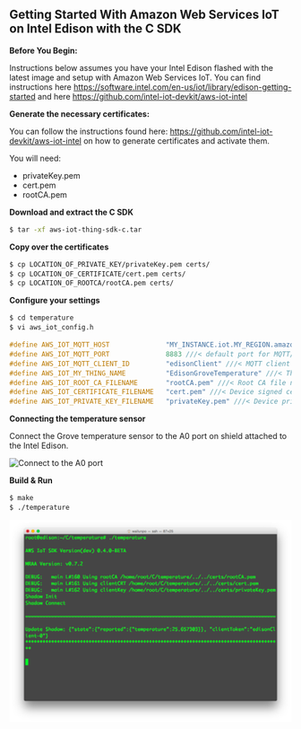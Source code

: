 ## Getting Started With Amazon Web Services IoT on Intel Edison with the C SDK

**Before You Begin:**

Instructions below assumes you have your Intel Edison flashed with the latest image and setup with Amazon Web Services IoT. You can find instructions here https://software.intel.com/en-us/iot/library/edison-getting-started and here https://github.com/intel-iot-devkit/aws-iot-intel

**Generate the necessary certificates:**

You can follow the instructions found here: https://github.com/intel-iot-devkit/aws-iot-intel on how to generate certificates and activate them.

You will need:
* privateKey.pem
* cert.pem
* rootCA.pem

**Download and extract the C SDK**
``` bash
$ tar -xf aws-iot-thing-sdk-c.tar
``` 

**Copy over the certificates**
``` bash
$ cp LOCATION_OF_PRIVATE_KEY/privateKey.pem certs/
$ cp LOCATION_OF_CERTIFICATE/cert.pem certs/
$ cp LOCATION_OF_ROOTCA/rootCA.pem certs/
``` 

**Configure your settings**
``` bash
$ cd temperature
$ vi aws_iot_config.h
```

```c
#define AWS_IOT_MQTT_HOST              "MY_INSTANCE.iot.MY_REGION.amazonaws.com" ///<Customer Specific Host
#define AWS_IOT_MQTT_PORT              8883 ///< default port for MQTT/S
#define AWS_IOT_MQTT_CLIENT_ID         "edisonClient" ///< MQTT client ID should be unique
#define AWS_IOT_MY_THING_NAME          "EdisonGroveTemperature" ///< Thing Name of the Shadow Thing
#define AWS_IOT_ROOT_CA_FILENAME       "rootCA.pem" ///< Root CA file name                          
#define AWS_IOT_CERTIFICATE_FILENAME   "cert.pem" ///< Device signed certificate file name          
#define AWS_IOT_PRIVATE_KEY_FILENAME   "privateKey.pem" ///< Device private key filename  
```

**Connecting the temperature sensor**

Connect the Grove temperature sensor to the A0 port on shield attached to the Intel Edison.

![Connect to the A0 port](https://camo.githubusercontent.com/978850d4e37ecce82f3e94c18bfb7de16ef8edbd/687474703a2f2f72657873746a6f686e2e636f6d2f77702d636f6e74656e742f75706c6f6164732f323031352f30322f494d475f313239342e6a7067)

**Build & Run**
``` bash
$ make
$ ./temperature
```

![screenshot](screenshot.png)














 